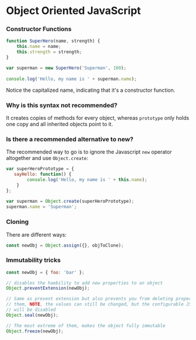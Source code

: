 # Object Oriented JavaScript

### Constructor Functions
```javascript
function SuperHero(name, strength) {  
    this.name = name;
    this.strength = strength;
}

var superman = new SuperHero('Superman', 100);
 
console.log('Hello, my name is ' + superman.name); 
```
Notice the capitalized name, indicating that it's a constructor function.

### Why is this syntax not recommended?
It creates copies of methods for every object, whereas `prototype` only holds one copy and all inherited objects point to it.

### Is there a recommended alternative to new?
The recommended way to go is to ignore the Javascript `new` operator altogether and use `Object.create`:
```javascript
var superHeroPrototype = {  
   sayHello: function() {
        console.log('Hello, my name is ' + this.name);
    } 
};
 
var superman = Object.create(superHeroPrototype);  
superman.name = 'Superman';
```

### Cloning
There are different ways:
```javascript
const newObj = Object.assign({}, objToClone);
```

### Immutability tricks
```javascript
const newObj = { foo: 'bar' };

// disables the haebility to add new properties to an object
Object.preventExtension(newObj);

// Same as prevent extension but also prevents you from deleting properties or changing the nature of
// them, NOTE, the values can still be changed, but the configurable JS engine representation of them
// will be disabled
Object.seal(newObj);

// The most extreme of them, makes the object fully immutable
Object.freeze(newObj);
```